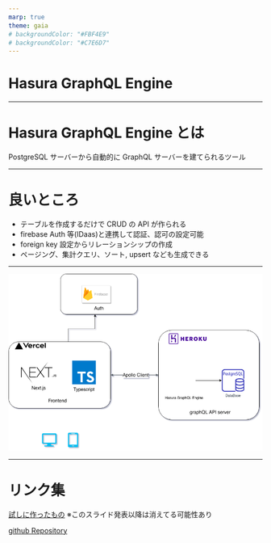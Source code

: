 ```yaml
---
marp: true
theme: gaia
# backgroundColor: "#FBF4E9"
# backgroundColor: "#C7E6D7"
---
```


<!--
_theme: gaia

_footer: "by ひろなか"

-->

# Hasura GraphQL Engine

---

# Hasura GraphQL Engine とは

PostgreSQL サーバーから自動的に GraphQL サーバーを建てられるツール

---

# 良いところ

- テーブルを作成するだけで CRUD の API が作られる
- firebase Auth 等(IDaas)と連携して認証、認可の設定可能
- foreign key 設定からリレーションシップの作成
- ページング、集計クエリ、ソート, upsert なども生成できる

---

![bg 75%](./public/hasura/architecture.png)

---

# リンク集

<!-- ![](./public/hasura/site.png) -->

[試しに作ったもの](https://next-firebase-auth-template-dgmrz2w8g-rukoshio.vercel.app/hasura)
※このスライド発表以降は消えてる可能性あり

[github Repository](https://github.com/hironakazuki/next-firebase/tree/with-hasura)
